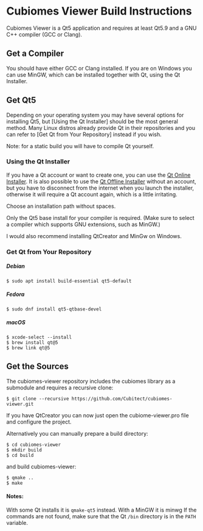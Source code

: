 # Cubiomes Viewer Build Instructions

Cubiomes Viewer is a Qt5 application and requires at least Qt5.9 and a GNU C++ compiler (GCC or Clang).


## Get a Compiler

You should have either GCC or Clang installed.
If you are on Windows you can use MinGW, which can be installed together with Qt, using the Qt Installer.


## Get Qt5

Depending on your operating system you may have several options for installing Qt5,
but [Using the Qt Installer] should be the most general method. Many Linux distros
already provide Qt in their repositories and you can refer to
[Get Qt from Your Repository] instead if you wish.

Note: for a static build you will have to compile Qt yourself.


### Using the Qt Installer

If you have a Qt account or want to create one, you can use the [Qt Online Installer](https://www.qt.io/download-qt-installer).
It is also possible to use the [Qt Offline Installer](https://www.qt.io/offline-installers) without an account,
but you have to disconnect from the internet when you launch the installer, otherwise it will require a Qt account again, which is a little irritating.

Choose an installation path without spaces.

Only the Qt5 base install for your compiler is required.
(Make sure to select a compiler which supports GNU extensions, such as MinGW.)

I would also recommend installing QtCreator and MinGw on Windows.


### Get Qt from Your Repository

##### Debian
```
$ sudo apt install build-essential qt5-default
```
##### Fedora
```
$ sudo dnf install qt5-qtbase-devel
```
##### macOS
```
$ xcode-select --install
$ brew install qt@5
$ brew link qt@5
```


## Get the Sources

The cubiomes-viewer repository includes the cubiomes library as a submodule and requires a recursive clone:
```
$ git clone --recursive https://github.com/Cubitect/cubiomes-viewer.git
```
If you have QtCreator you can now just open the cubiome-viewer.pro file and configure the project.

Alternatively you can manually prepare a build directory:
```
$ cd cubiomes-viewer
$ mkdir build
$ cd build
```
and build cubiomes-viewer:
```
$ qmake ..
$ make
```

#### Notes:

With some Qt installs it is `qmake-qt5` instead.
With a MinGW it is minwg
If the commands are not found, make sure that the Qt `/bin` directory is in the `PATH` variable.


